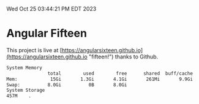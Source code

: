 Wed Oct 25 03:44:21 PM EDT 2023

# Angular Fifteen


This project is live at [https://angularsixteen.github.io](https://angularsixteen.github.io "fifteen!") thanks to Github.

```bash
System Memory
               total        used        free      shared  buff/cache   available
Mem:            15Gi       1.3Gi       4.1Gi       261Mi       9.9Gi        13Gi
Swap:          8.0Gi          0B       8.0Gi
System Storage
457M	.
```
